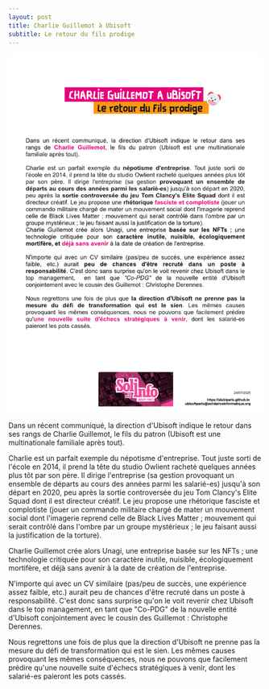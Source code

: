 ```yaml
---
layout: post
title: Charlie Guillemot à Ubisoft
subtitle: Le retour du fils prodige
---
```




![SIUbiParis](../assets/img/UbisoftParis_Affichage_058.png)


Dans un récent communiqué, la direction d'Ubisoft indique le retour dans ses rangs de Charlie Guillemot, le fils du patron (Ubisoft est une multinationale familiale après tout).

Charlie est un parfait exemple du népotisme d'entreprise. Tout juste sorti de l'école en 2014, il prend la tête du studio Owlient racheté quelques années plus tôt par son père. Il dirige l'entreprise (sa gestion provoquant un ensemble de départs au cours des années parmi les salarié-es) jusqu'à son départ en 2020, peu après la sortie controversée du jeu Tom Clancy's Elite Squad dont il est directeur créatif. Le jeu propose une rhétorique fasciste et complotiste (jouer un commando militaire chargé de mater un mouvement social dont l'imagerie reprend celle de Black Lives Matter ; mouvement qui serait contrôlé dans l'ombre par un groupe mystérieux ; le jeu faisant aussi la justification de la torture). 

Charlie Guillemot crée alors Unagi, une entreprise basée sur les NFTs ; une technologie critiquée pour son caractère inutile, nuisible, écologiquement mortifère, et déjà sans avenir à la date de création de l'entreprise.

N'importe qui avec un CV similaire (pas/peu de succès, une expérience assez faible, etc.) aurait peu de chances d'être recruté dans un poste à responsabilité. C'est donc sans surprise qu'on le voit revenir chez Ubisoft dans le top management,  en tant que "Co-PDG" de la nouvelle entité d'Ubisoft conjointement avec le cousin des Guillemot : Christophe Derennes.

Nous regrettons une fois de plus que la direction d'Ubisoft ne prenne pas la mesure du défi de transformation qui est le sien. Les mêmes causes provoquant les mêmes conséquences, nous ne pouvons que facilement prédire qu'une nouvelle suite d'échecs stratégiques à venir, dont les salarié-es paieront les pots cassés.
